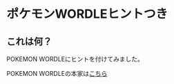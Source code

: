 # ポケモンWORDLEヒントつき

## これは何？

POKEMON WORDLEにヒントを付けてみました。

POKEMON WORDLEの本家は[こちら](https://wordle.mega-yadoran.jp/)

